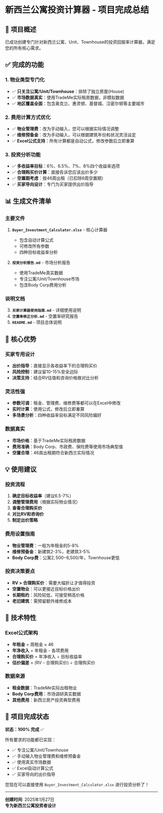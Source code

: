# 新西兰公寓投资计算器 - 项目完成总结

## 🎯 项目概述

已成功创建专门针对新西兰公寓、Unit、Townhouse的投资回报率计算器，满足您的所有核心需求。

## ✅ 完成的功能

### 1. 物业类型专门化
- ✅ **只关注公寓/Unit/Townhouse**：排除了独立房屋(House)
- ✅ **市场数据真实**：使用TradeMe实际租房数据，非模拟数据
- ✅ **地区覆盖全面**：包含奥克兰、惠灵顿、基督城、汉密尔顿等主要城市

### 2. 费用计算方式优化
- ✅ **物业管理费**：改为手动输入，您可以根据实际情况调整
- ✅ **维修预备金**：改为手动输入，可以根据建筑年份和状况灵活设定
- ✅ **Excel公式支持**：所有计算都是自动公式，修改参数后立即重算

### 3. 投资分析功能
- ✅ **多收益率目标**：6%、6.5%、7%、8%四个收益率选项
- ✅ **合理购买价计算**：直接告诉您应该出价多少
- ✅ **空置期考虑**：按46周出租（已扣除6周空置期）
- ✅ **买家导向设计**：专门为买家提供出价指导

## 📊 生成文件清单

### 主要文件
1. **`Buyer_Investment_Calculator.xlsx`** - 核心计算器
   - 包含自动计算公式
   - 可修改所有参数
   - 四种目标收益率分析

2. **`投资分析报告.md`** - 市场分析报告
   - 使用TradeMe真实数据
   - 专注公寓/Unit/Townhouse市场
   - 包含Body Corp费用分析

### 说明文档
3. **`买家计算器使用指南.md`** - 详细使用说明
4. **`空置率修正分析.md`** - 空置率研究报告
5. **`README.md`** - 项目总体说明

## 🎯 核心优势

### 买家专用设计
- **出价指导**：直接显示各收益率下的合理购买价
- **风险控制**：建议留10-15%安全边际
- **决策支持**：结合RV估值和咨询价格做对比分析

### 灵活性强
- **参数可调**：租金、管理费、维修费等都可以在Excel中修改
- **实时计算**：使用公式，修改后立即重算
- **多场景分析**：四种收益率目标满足不同风险偏好

### 数据真实
- **市场价格**：基于TradeMe实际租房数据
- **费用准确**：Body Corp、市政费、保险费等使用市场典型值
- **空置合理**：46周出租期符合新西兰实际情况

## 💡 使用建议

### 投资流程
1. **确定目标收益率**（建议6.5-7%）
2. **调整管理费用**（根据实际物业情况）
3. **查看合理购买价**
4. **对比RV和咨询价**
5. **制定出价策略**

### 费用设置指南
- **物业管理费**：一般为年租金的5-8%
- **维修预备金**：新建筑2-3%，老建筑3-5%
- **Body Corp费**：公寓$2,500-$6,500/年，Townhouse更低

### 投资决策要点
- **RV > 合理购买价**：需要大幅折让才值得投资
- **空置物业**：可以更接近目标价格出价
- **长期租约**：风险较低，可接受稍高价格
- **老旧建筑**：需预留额外维修成本

## 🔧 技术特性

### Excel公式架构
- **年租金** = 周租金 × 46
- **年净收入** = 年租金 - 各项费用
- **合理购买价** = 年净收入 ÷ 目标收益率
- **估价偏差** = (RV - 合理购买价) ÷ 合理购买价

### 数据来源
- **租金数据**：TradeMe实际出租物业
- **Body Corp费用**：市场调研真实数据
- **其他费用**：新西兰房产投资典型费用

## 🎉 项目完成状态

**状态：100% 完成** ✅

所有要求的功能都已实现：
- ✅ 专注公寓/Unit/Townhouse
- ✅ 手动输入物业管理费和维修预备金
- ✅ 使用真实市场数据
- ✅ Excel自动计算公式
- ✅ 买家导向的出价指导

您现在可以直接使用 `Buyer_Investment_Calculator.xlsx` 进行投资分析了！

---

**创建时间**: 2025年1月27日  
**专为新西兰公寓投资者设计**
